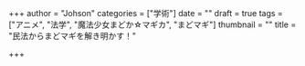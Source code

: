 +++
author = "Johson"
categories = ["学術"]
date = ""
draft = true
tags = ["アニメ", "法学", "魔法少女まどか☆マギカ", "まどマギ"]
thumbnail = ""
title = "民法からまどマギを解き明かす！"

+++

